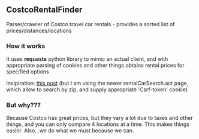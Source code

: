 ## CostcoRentalFinder
Parser/crawler of Costco travel car rentals - provides a sorted list of prices/distances/locations

### How it works
It uses **requests** python library to mimic an actual client, and with appropriate parsing of cookies and other things obtains rental prices for specified options

Insipiration:  [this post](https://www.codebyamir.com/blog/pushing-price-alert-notifications-with-aws-lambda-sns-and-nodejs) (but I am using the newer rentalCarSearch.act page, which allow to search by zip, and supply appropriate 'Csrf-token' cookie)

### But why???
Because Costco has great prices, but they vary a lot due to taxes and other things, and you can only compare 4 locations at a time. This makes things easier. Also...we do what we must because we can.
